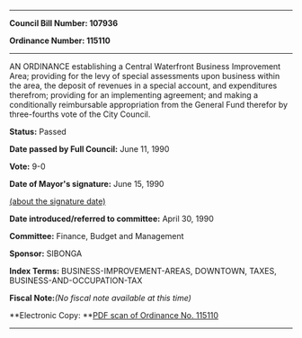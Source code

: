 

********

**Council Bill Number: 107936**
   
**Ordinance Number: 115110**
********

 AN ORDINANCE establishing a Central Waterfront Business Improvement Area; providing for the levy of special assessments upon business within the area, the deposit of revenues in a special account, and expenditures therefrom; providing for an implementing agreement; and making a conditionally reimbursable appropriation from the General Fund therefor by three-fourths vote of the City Council.

**Status:** Passed
   
**Date passed by Full Council:** June 11, 1990
   
**Vote:** 9-0
   
**Date of Mayor's signature:** June 15, 1990
   
[(about the signature date)](/~public/approvaldate.htm)
   
   
   
**Date introduced/referred to committee:** April 30, 1990
   
**Committee:** Finance, Budget and Management
   
**Sponsor:** SIBONGA
   
   
**Index Terms:** BUSINESS-IMPROVEMENT-AREAS, DOWNTOWN, TAXES, BUSINESS-AND-OCCUPATION-TAX

**Fiscal Note:**_(No fiscal note available at this time)_

**Electronic Copy: **[PDF scan of Ordinance No. 115110](/~archives/Ordinances/Ord_115110.pdf)

********

